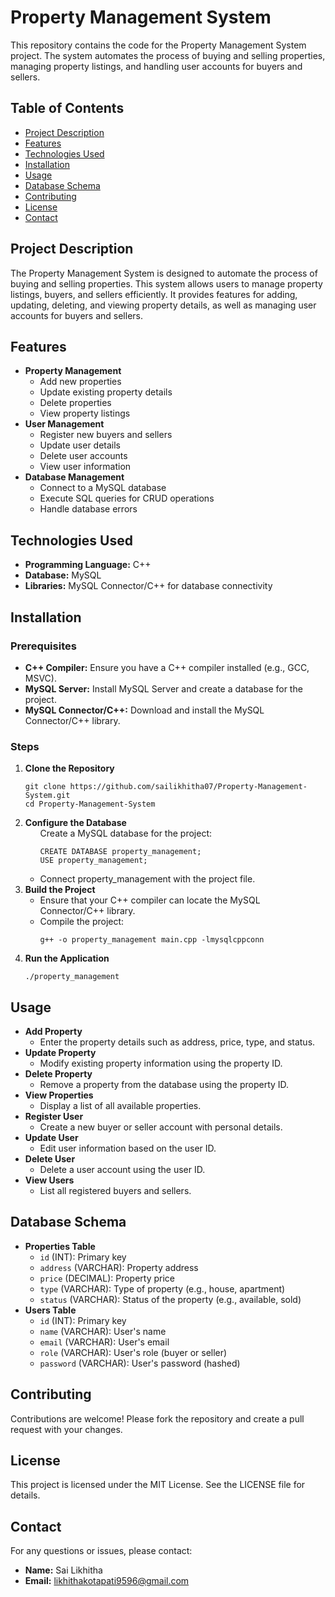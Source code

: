 
<h1>Property Management System</h1>
<p>This repository contains the code for the Property Management System project. The system automates the process of buying and selling properties, managing property listings, and handling user accounts for buyers and sellers.</p>

<h2>Table of Contents</h2>
<ul>
      <li><a href="#project-description">Project Description</a></li>
        <li><a href="#features">Features</a></li>
        <li><a href="#technologies-used">Technologies Used</a></li>
        <li><a href="#installation">Installation</a></li>
        <li><a href="#usage">Usage</a></li>
        <li><a href="#database-schema">Database Schema</a></li>
        <li><a href="#contributing">Contributing</a></li>
        <li><a href="#license">License</a></li>
        <li><a href="#contact">Contact</a></li>
    </ul>

<h2 id="project-description">Project Description</h2>
<p>The Property Management System is designed to automate the process of buying and selling properties. This system allows users to manage property listings, buyers, and sellers efficiently. It provides features for adding, updating, deleting, and viewing property details, as well as managing user accounts for buyers and sellers.</p>

<h2 id="features">Features</h2>
<ul>
        <li><b>Property Management</b>
            <ul>
                <li>Add new properties</li>
                <li>Update existing property details</li>
                <li>Delete properties</li>
                <li>View property listings</li>
            </ul>
        </li>
        <li><b>User Management</b>
            <ul>
                <li>Register new buyers and sellers</li>
                <li>Update user details</li>
                <li>Delete user accounts</li>
                <li>View user information</li>
            </ul>
        </li>
        <li><b>Database Management</b>
            <ul>
                <li>Connect to a MySQL database</li>
                <li>Execute SQL queries for CRUD operations</li>
                <li>Handle database errors</li>
            </ul>
        </li>
    </ul>

<h2 id="technologies-used">Technologies Used</h2>
    <ul>
        <li><b>Programming Language:</b> C++</li>
        <li><b>Database:</b> MySQL</li>
        <li><b>Libraries:</b> MySQL Connector/C++ for database connectivity</li>
    </ul>

<h2 id="installation">Installation</h2>
<h3>Prerequisites</h3>
    <ul>
        <li><b>C++ Compiler:</b> Ensure you have a C++ compiler installed (e.g., GCC, MSVC).</li>
        <li><b>MySQL Server:</b> Install MySQL Server and create a database for the project.</li>
        <li><b>MySQL Connector/C++:</b> Download and install the MySQL Connector/C++ library.</li>
    </ul>

<h3>Steps</h3>
    <ol>
        <li><b>Clone the Repository</b>
            <pre><code>git clone https://github.com/sailikhitha07/Property-Management-System.git
cd Property-Management-System</code></pre>
        </li>
        <li><b>Configure the Database</b>
            <ul>
                Create a MySQL database for the project:
                    <pre><code>CREATE DATABASE property_management;
USE property_management;</code></pre>
                </li>
                <li>Connect property_management with the project file.
                </li>
            </ul>
        </li>
        <li><b>Build the Project</b>
            <ul>
                <li>Ensure that your C++ compiler can locate the MySQL Connector/C++ library.</li>
                <li>Compile the project:
                    <pre><code>g++ -o property_management main.cpp -lmysqlcppconn</code></pre>
                </li>
            </ul>
        </li>
        <li><b>Run the Application</b>
            <pre><code>./property_management</code></pre>
        </li>
    </ol>

<h2 id="usage">Usage</h2>
    <ul>
        <li><b>Add Property</b>
            <ul>
                <li>Enter the property details such as address, price, type, and status.</li>
            </ul>
        </li>
        <li><b>Update Property</b>
            <ul>
                <li>Modify existing property information using the property ID.</li>
            </ul>
        </li>
        <li><b>Delete Property</b>
            <ul>
                <li>Remove a property from the database using the property ID.</li>
            </ul>
        </li>
        <li><b>View Properties</b>
            <ul>
                <li>Display a list of all available properties.</li>
            </ul>
        </li>
        <li><b>Register User</b>
            <ul>
                <li>Create a new buyer or seller account with personal details.</li>
            </ul>
        </li>
        <li><b>Update User</b>
            <ul>
                <li>Edit user information based on the user ID.</li>
            </ul>
        </li>
        <li><b>Delete User</b>
            <ul>
                <li>Delete a user account using the user ID.</li>
            </ul>
        </li>
        <li><b>View Users</b>
            <ul>
                <li>List all registered buyers and sellers.</li>
            </ul>
        </li>
    </ul>

<h2 id="database-schema">Database Schema</h2>
    <ul>
        <li><b>Properties Table</b>
            <ul>
                <li><code>id</code> (INT): Primary key</li>
                <li><code>address</code> (VARCHAR): Property address</li>
                <li><code>price</code> (DECIMAL): Property price</li>
                <li><code>type</code> (VARCHAR): Type of property (e.g., house, apartment)</li>
                <li><code>status</code> (VARCHAR): Status of the property (e.g., available, sold)</li>
            </ul>
        </li>
        <li><b>Users Table</b>
            <ul>
                <li><code>id</code> (INT): Primary key</li>
                <li><code>name</code> (VARCHAR): User's name</li>
                <li><code>email</code> (VARCHAR): User's email</li>
                <li><code>role</code> (VARCHAR): User's role (buyer or seller)</li>
                <li><code>password</code> (VARCHAR): User's password (hashed)</li>
            </ul>
        </li>
    </ul>

<h2 id="contributing">Contributing</h2>
    <p>Contributions are welcome! Please fork the repository and create a pull request with your changes.</p>

<h2 id="license">License</h2>
    <p>This project is licensed under the MIT License. See the LICENSE file for details.</p>

<h2 id="contact">Contact</h2>
    <p>For any questions or issues, please contact:</p>
    <ul>
        <li><b>Name:</b> Sai Likhitha</li>
        <li><b>Email:</b> <a href="mailto:likhithakotapati9596@gmail.com">likhithakotapati9596@gmail.com</a></li>
    </ul>
</body>
</html>
